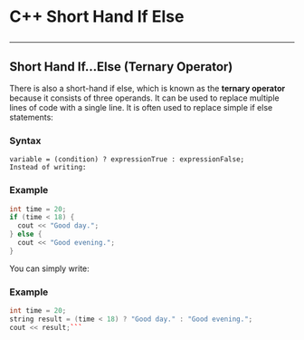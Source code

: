 
# C++ Short Hand If Else <hr>

## Short Hand If...Else (Ternary Operator)
There is also a short-hand if else, which is known as the **ternary operator** because it consists of three operands. It can be used to replace multiple lines of code with a single line. It is often used to replace simple if else statements:

### Syntax
```
variable = (condition) ? expressionTrue : expressionFalse;
Instead of writing:
```
### Example
```c++
int time = 20;
if (time < 18) {
  cout << "Good day.";
} else {
  cout << "Good evening.";
}
```
You can simply write:

### Example
```c++
int time = 20;
string result = (time < 18) ? "Good day." : "Good evening.";
cout << result;```